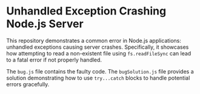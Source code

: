 # Unhandled Exception Crashing Node.js Server

This repository demonstrates a common error in Node.js applications: unhandled exceptions causing server crashes.  Specifically, it showcases how attempting to read a non-existent file using `fs.readFileSync` can lead to a fatal error if not properly handled.

The `bug.js` file contains the faulty code. The `bugSolution.js` file provides a solution demonstrating how to use `try...catch` blocks to handle potential errors gracefully.